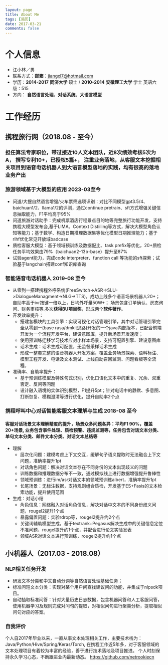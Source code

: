 ```yaml
---
layout: page
title: About Me
tags: [简历]
date: 2017-03-21
comments: false
---
```


# 个人信息 

* 江小林／男  
* 联系方式：**邮箱**：jiangxl7@hotmail.com
* 学历：**2014-2017**  **同济大学** 硕士 / **2010-2014**  **安徽理工大学** 学士 英语六级：515
* 方向： **自然语言处理、对话系统、大语言模型** 


# 工作经历


## 携程旅行网（2018.08 - 至今） 
### 担任算法专家职位，带过接近10人文本团队，近8次绩效考核5次为A， 撰写专利10+，已授权5篇+， 注重业务落地，从客服文本挖掘相关项目到语音电话机器人到大语言模型落地的实践，均有很高的落地业务产出

### 旅游领域基于大模型的应用  2023-03至今
* 问道/大搜自然语言增强/火车票筛选项识别：对比不同模型gpt3.5/4、baichuan1/2、llama1/2的评测，通过continue pretrain、sft方式增强关键信息抽取能力，F1平均高于95%
* 问道旅游对话助手：完成机票酒店行程景点目的地等完整旅行功能开发，支持携程大模型发布会,基于LIMA、Context Distiiling等方式，解决大模型角色认知等能力；基于数学、构造日期推理数据集等优化模型日期推理能力；基于rlhf优化常见开放域badcase
* 质检客服大模型：基于领域预训练及数据配比、task prefix等优化，20+质检任务平均效果由79%（baichuan2-13b-base）提升至87%
* 试验agent能力，完成code interpreter、function call 等功能的sft探索；试验基于langchain搭建conf知识库查询


###  智能语音电话机器人 2019-08 至今
* 从零到一搭建携程外呼系统(FreeSwitch->ASR->SLU->DialogueManagment->NLG->TTS)，成功上线多个语音场景机器人20+；自助率高于ivr按键一倍以上，日均外呼量50W+； 场景包含订单确认、房态询问、财务审核等.多次**获得BU项目奖**，形成两个**软件著作**。
* 开发效率提升：
    * 搭建各模块的工具引擎：实现可视化对话管理引擎，其中对话管理引擎完全从零到一(base rasa/dmkit思路)开发的一个java内部版本，已配合前端开发为一个流程开发平台，建设意图库，提升新场景开发速度；
    * 使用预训练迁移学习技术应对小样本场景，支持可配置引擎、建设意图库
    * 话术生成：话术生成可配置，无监督采样话术生成
    * 形成一整套完整的语音机器人开发方案，覆盖业务场景探索、语料标注、模型工程开发、电话及文本测试、上线自助召回监测、问题看板等全流程。
* 准确率、自助率提升：
    * 基于预训练模型及特殊句式识别，优化口语化文本中的重复、冗余、双重否定、反问等问题
    * 设计融入语境的实体识别模型，F1提升5pt；针对电话中的静默、多意图、打断恢复、模糊澄清等进行优化，提升自助率2个点

### 携程呼叫中心对话智能客服文本理解与生成  2018-08 至今
#### 客服对话场景文本理解精度的提升，场景众多问题各异：平均F1 90%，覆盖20+场景, 业务包含事件处理、质检预警、违规监测等，任务包含对话文本分类、单句文本分类、邮件文本分类、对话文本总结等
* 理解
    * 层次化问题：建模考虑上下文交互，缓解句子语义提取时无法融合上下文问题，准确率提升1pt
    * 对话角色问题：解决对话文本存在不同身份的文本出现歧义的问题
    * 训练数据和推理数据分布不一致，通过模拟线上进行数据增强提升鲁棒性
    * 领域预训练：进行im/asr对话文本的领域预训练albert，准确率提升1pt
    * 长尾场景：无标注数据，支持规则组合质检，开发基于ES+Fasis的文本检索功能，提升使用范围
* 生成：对话小结
    * 角色信息：网络融入对话角色信息，解决对话中文本的不同身份歧义问题，rougel2提升1个点
    * 暴露偏置问题：实验rdrop等，rougel2提升约2个点
    * 关键词辅助模型生成，基于textrank+Pegasus解决生成中的关键信息定位不准问题，rougel提升约1个点，并配合进行论文实验发表
    * 领域ASR对话文本进行预训练，rougel2提升约1个点
 


## 小i机器人（2017.03 - 2018.08） 
###  **NLP相关任务开发**  
* 研发文本分类和中文自动分词等自然语言处理基础任务；
* 标准问短文本分类：实现对某个用户问查找建议问的功能，并集成于nlpsdk项目。
* 自动抽取标准问答：针对大量历史日志数据，包含机器问答和人工客服问答，使用机器学习及规则完成对问句的提取，对相似问句进行聚类分析，提取相似问句对应的答案。

### 自我评价
个人自2017年毕业以来，一直从事文本处理相关工作，主要技术栈为：Java/Python/Hive/Spring/Keras/Torch, 在携程工作近5年多，对于客服领域的文本处理项目有着较为丰富的经验，善于进行技术落地及项目推进。
个人时刻保持永久学习心态，不断跟进业内最新动态。
https://github.com/netrookiecn 

